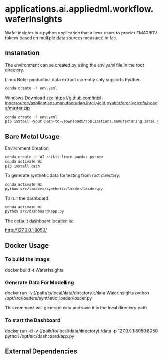 # applications.ai.appliedml.workflow.waferinsights

Wafer insights is a python application that allows users to predict FMAX/IDV tokens based on multiple data sources measured in fab.

## Installation

The environment can be created by using the env.yaml file in the root directory.

Linux
Note: production data extract currently only supports PyUber.
```bash
conda create -f env.yaml
```

Windows
Download zip:
https://github.com/intel-innersource/applications.manufacturing.intel.yield.pyuber/archive/refs/heads/master.zip

```bash
conda create -f env.yaml
pip install <your-path-to>/Downloads/applications.manufacturing.intel.yield.pyuber-master.zip
```

## Bare Metal Usage

Environment Creation:

```bash
conda create -n WI scikit-learn pandas pyrrow
conda activate WI
pip install dash
````

To generate synthetic data for testing from root directory:

```bash
conda activate WI
python src/loaders/synthetic/loader/loader.py
```

To run the dashboard:

```bash
conda activate WI
python src/dashboard/app.py
```

The default dashboard location is:

http://127.0.0.1:8050/


## Docker Usage

### To build the image:

docker build -t WaferInsights

### Generate Data For Modelling

docker run -v {/path/to/local/data/directory}:/data WaferInsights python /opt/src/loaders/synthetic_loader/loader.py

This command will generate data and save it in the local directory path.

### To start the Dashboard

docker run -d -v {/path/to/local/data/directory}:/data -p 127.0.0.1:8050:8050 python /opt/src/dashboard/app.py


## External Dependencies
